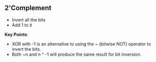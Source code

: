## 2'Complement
* Invert all the bits
* Add 1 to it

__Key Points__:
* XOR with -1 is an alternative to using the ~ (bitwise NOT) operator to invert the bits.
* Both ~n and n ^ -1 will produce the same result for bit inversion.
